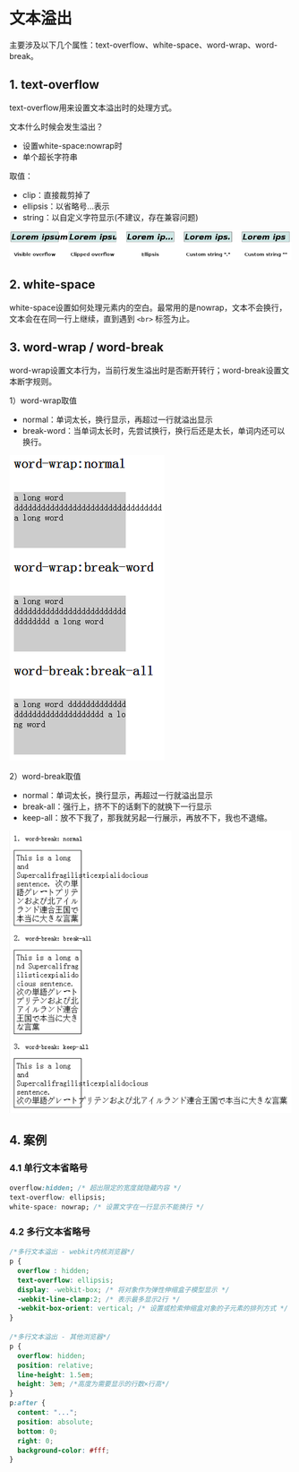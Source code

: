 # 文本溢出

主要涉及以下几个属性：text-overflow、white-space、word-wrap、word-break。

## 1. text-overflow

text-overflow用来设置文本溢出时的处理方式。

文本什么时候会发生溢出？

- 设置white-space:nowrap时
- 单个超长字符串

取值：

- clip：直接裁剪掉了
- ellipsis：以省略号...表示
- string：以自定义字符显示(不建议，存在兼容问题)

![](./img/pic11.png)

## 2. white-space

white-space设置如何处理元素内的空白。最常用的是nowrap，文本不会换行，文本会在在同一行上继续，直到遇到 `<br>` 标签为止。

## 3. word-wrap / word-break

word-wrap设置文本行为，当前行发生溢出时是否断开转行；word-break设置文本断字规则。

1）word-wrap取值

- normal：单词太长，换行显示，再超过一行就溢出显示
- break-word：当单词太长时，先尝试换行，换行后还是太长，单词内还可以换行。

![](./img/pic12.png)

2）word-break取值

- normal：单词太长，换行显示，再超过一行就溢出显示
- break-all：强行上，挤不下的话剩下的就换下一行显示
- keep-all：放不下我了，那我就另起一行展示，再放不下，我也不退缩。

![](./img/pic13.png)

## 4. 案例

### 4.1 单行文本省略号

```css
overflow:hidden; /* 超出限定的宽度就隐藏内容 */
text-overflow: ellipsis;
white-space: nowrap; /* 设置文字在一行显示不能换行 */
```

### 4.2 多行文本省略号

```css
/*多行文本溢出 - webkit内核浏览器*/
p {
  overflow : hidden;
  text-overflow: ellipsis;
  display: -webkit-box; /* 将对象作为弹性伸缩盒子模型显示 */
  -webkit-line-clamp:2; /* 表示最多显示2行 */
  -webkit-box-orient: vertical; /* 设置或检索伸缩盒对象的子元素的排列方式 */
}

/*多行文本溢出 - 其他浏览器*/
p {
  overflow: hidden;
  position: relative;
  line-height: 1.5em;
  height: 3em; /*高度为需要显示的行数×行高*/
}
p:after {
  content: "...";
  position: absolute;
  bottom: 0;
  right: 0;
  background-color: #fff;
}
```

